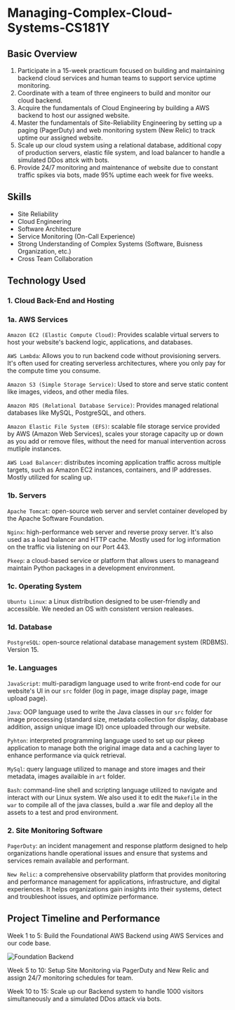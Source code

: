 # Managing-Complex-Cloud-Systems-CS181Y

## Basic Overview
1) Participate in a 15-week practicum focused on building and maintaining backend cloud services and human teams to support service uptime monitoring.
2) Coordinate with a team of three engineers to build and monitor our cloud backend.
3) Acquire the fundamentals of Cloud Engineering by building a AWS backend to host our assigned website.
4) Master the fundamentals of Site-Reliability Engineering by setting up a paging (PagerDuty) and web monitoring system (New Relic) to track uptime our assigned website.
5) Scale up our cloud system using a relational database, additional copy of production servers, elastic file system, and load balancer to handle a simulated DDos attck with bots.
6) Provide 24/7 monitoring and maintenance of website due to constant traffic spikes via bots, made 95% uptime each week for five weeks.

## Skills
+ Site Reliability
+ Cloud Engineering
+ Software Architecture
+ Service Monitoring (On-Call Experience)
+ Strong Understanding of Complex Systems (Software, Buisness Organization, etc.)
+ Cross Team Collaboration 

## Technology Used

### 1. Cloud Back-End and Hosting

###  1a. AWS Services

`Amazon EC2 (Elastic Compute Cloud)`: Provides scalable virtual servers to host your website's backend logic, applications, and databases.

`AWS Lambda`: Allows you to run backend code without provisioning servers. It's often used for creating serverless architectures, where you only pay for the compute time you consume.

`Amazon S3 (Simple Storage Service)`: Used to store and serve static content like images, videos, and other media files.

`Amazon RDS (Relational Database Service)`: Provides managed relational databases like MySQL, PostgreSQL, and others.

`Amazon Elastic File System (EFS)`: scalable file storage service provided by AWS (Amazon Web Services), scales your storage capacity up or down as you add or remove files, without the need for manual intervention across mutliple instances.

`AWS Load Balancer`: distributes incoming application traffic across multiple targets, such as Amazon EC2 instances, containers, and IP addresses. Mostly utilized for scaling up.

### 1b. Servers
`Apache Tomcat`: open-source web server and servlet container developed by the Apache Software Foundation.

`Nginx`: high-performance web server and reverse proxy server. It's also used as a load balancer and HTTP cache. Mostly used for log information on the traffic via listening on our Port 443.

`Pkeep`: a  cloud-based service or platform that allows users to manageand maintain Python packages in a development environment.

### 1c. Operating System

`Ubuntu Linux`: a Linux distribution designed to be user-friendly and accessible. We needed an OS with consistent version realeases.

### 1d. Database
`PostgreSQL`: open-source relational database management system (RDBMS). Version 15.


### 1e. Languages

`JavaScript`: multi-paradigm language used to write front-end code for our website's UI in our `src` folder (log in page, image display page, image upload page).

`Java`: OOP language used to write the Java classes in our `src` folder for image proccessing (standard size, metadata collection for display, database addition, assign unique image ID) once uploaded through our website.

`Pyhton`: interpreted programming language used to set up our pkeep application to manage both the original image data and a caching layer to enhance performance via quick retrieval.

`MySql`: query language utilized to manage and store images and their metadata, images availaible in `art` folder.

`Bash`: command-line shell and scripting language utilized to navigate and interact with our Linux system. We also used it to edit the `Makefile` in the `war` to compile all of the java classes, build a .war file and deploy all the assets to a test and prod environment.


### 2. Site Monitoring Software

`PagerDuty`: an incident management and response platform designed to help organizations handle operational issues and ensure that systems and services remain available and performant. 

`New Relic`: a comprehensive observability platform that provides monitoring and performance management for applications, infrastructure, and digital experiences. It helps organizations gain insights into their systems, detect and troubleshoot issues, and optimize performance. 


## Project Timeline and Performance

Week 1 to 5: Build the Foundational AWS Backend using AWS Services and our code base.

![Foundation Backend](https://github.com/tadiusfrank2001/Managing_Complex_Cloud_Systems_CS181Y/blob/main/Foundational%20AWS%20Backend.png)


Week 5 to 10: Setup Site Monitoring via PagerDuty and New Relic and assign 24/7 monitoring schedules for team.



Week 10 to 15: Scale up our Backend system to handle 1000 visitors simultaneously and a simulated DDos attack via bots.








